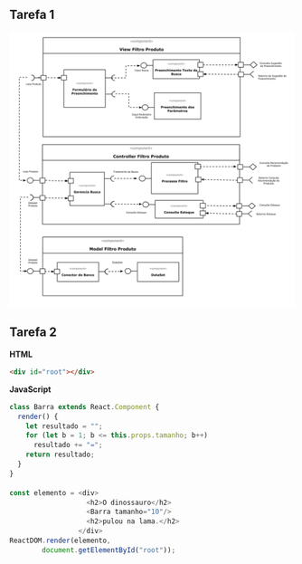 ## Tarefa 1

![Diagrama de Subcomponentes](images/tarefa1.png)

## Tarefa 2

**HTML**
~~~html
<div id="root"></div>
~~~

**JavaScript**
~~~javascript
class Barra extends React.Component {
  render() {
    let resultado = "";
    for (let b = 1; b <= this.props.tamanho; b++)
      resultado += "=";
    return resultado;
  }
}

const elemento = <div>
                   <h2>O dinossauro</h2>
                   <Barra tamanho="10"/>
                   <h2>pulou na lama.</h2>
                 </div>
ReactDOM.render(elemento, 
        document.getElementById("root"));
~~~
